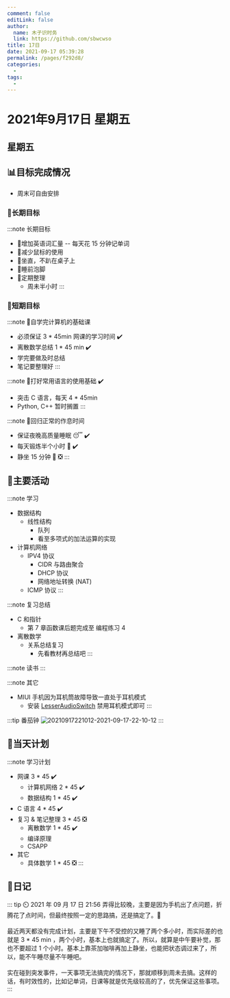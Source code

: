 ```yaml
---
comment: false
editLink: false
author: 
  name: 木子识时务
  link: https://github.com/sbwcwso
title: 17日
date: 2021-09-17 05:39:28
permalink: /pages/f292d8/
categories: 
  - 
tags: 
  - 
---
```


# 2021年9月17日 星期五

## 星期五

## 📊目标完成情况

* 周末可自由安排

### 🐺长期目标

:::note 长期目标
* 🚢增加英语词汇量 -- 每天花 15 分钟记单词
* 🚢减少鼠标的使用
* 🚢坐直，不趴在桌子上
* 🚢睡前泡脚
* 🚢定期整理
  * 周未半小时
:::

### 🐆短期目标

:::note 🚗自学完计算机的基础课
* 必须保证 3 * 45min 网课的学习时间  ✔️
* 离散数学总结 1 * 45 min  ✔️
* 学完要做及时总结
* 笔记要整理好
:::

:::note 🚗打好常用语言的使用基础  ✔️
* 突击 C 语言，每天 4 * 45min
* Python, C++ 暂时搁置
:::

:::note 🚗回归正常的作息时间
* 保证夜晚高质量睡眠 😴  ✔️
* 每天锻炼半个小时 🏃  ✔️
* 静坐 15 分钟 🙏  ❎
:::

## 🏃主要活动

:::note 学习
* 数据结构
  * 线性结构
    * 队列
    * 看至多项式的加法运算的实现
* 计算机网络
  * IPV4 协议
    * CIDR 与路由聚合
    * DHCP 协议
    * 网络地址转换 (NAT)
  * ICMP 协议
:::

:::note 复习总结
* C 和指针
  * 第 7 章函数课后题完成至 编程练习 4
* 离散数学
  * 关系总结复习
    * 先看教材再总结吧
:::

:::note 读书
:::

:::note 其它
* MIUI 手机因为耳机筒故障导致一直处于耳机模式
  * 安装 [LesserAudioSwitch](https://m.apkpure.com/lesser-audioswitch/com.nordskog.LesserAudioSwitch) 禁用耳机模式即可
:::

:::tip 番茄钟
![20210917221012-2021-09-17-22-10-12](https://cdn.jsdelivr.net/gh/sbwcwso/PicBed@master/20210917221012-2021-09-17-22-10-12.png)
:::

## 📓当天计划

:::note 学习计划
* 网课 3 * 45  ✔️
  * 计算机网络  2 * 45  ✔️
  * 数据结构 1 * 45  ✔️
* C 语言 4 * 45  ✔️
* 复习 & 笔记整理 3 * 45  ❎
  * 离散数学 1 * 45  ✔️
  * 编译原理
  * CSAPP
* 其它
  * 具体数学 1 * 45  ❎
:::

## 🤔日记

::: tip ⏲️ 2021 年 09 月 17 日 21:56
弄得比较晚，主要是因为手机出了点问题，折腾花了点时间，但最终按照一定的思路搞，还是搞定了。🚀
<br><br>
最近两天都没有完成计划，主要是下午不受控的又睡了两个多小时，而实际差的也就是 3 * 45 min ，两个小时，基本上也就搞定了。所以，就算是中午要补觉，那也不要超过 1 个小时。基本上靠茶加咖啡再加上静坐，也能把状态调过来了，所以，能不午睡尽量不午睡吧。
<br><br>
实在碰到突发事件，一天事项无法搞完的情况下，那就顺移到周未去搞。这样的话，有时效性的，比如记单词，日课等就是优先级较高的了，优先保证这些事项。
:::

